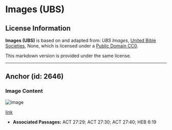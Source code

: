 # Images (UBS)

## License Information

**Images (UBS)** is based on and adapted from: _UBS Images_, [United Bible Societies](https://unitedbiblesocieties.org/), None, which is licensed under a [Public Domain CC0](https://creativecommons.org/public-domain/cc0/).

This markdown version is provided under the same license.



--------------------------------

## Anchor (id: 2646)

### Image Content

![Image](https://cdn.aquifer.bible/aquifer-content/resources/Media/WEB-0522_anchor.jpg)

[link](https://cdn.aquifer.bible/aquifer-content/resources/Media/WEB-0522_anchor.jpg)

* **Associated Passages:** ACT 27:29; ACT 27:30; ACT 27:40; HEB 6:19

